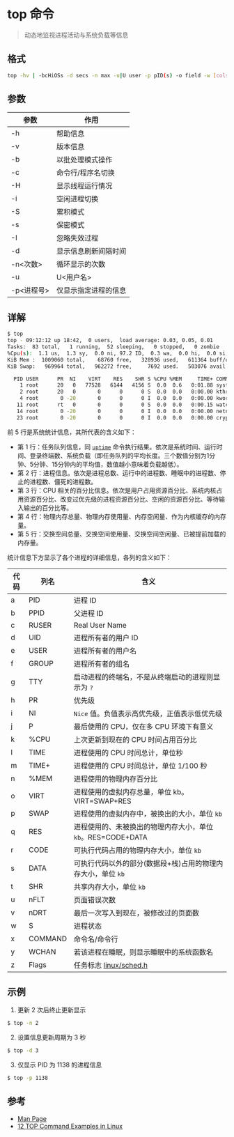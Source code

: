 # top 命令

> 动态地监视进程活动与系统负载等信息

## 格式

```bash
top -hv | -bcHiOSs -d secs -n max -u|U user -p pID(s) -o field -w [cols]
```

## 参数

| 参数 | 作用 |
| --------- | --------- |
| -h | 帮助信息 |
| -v | 版本信息 |
| -b | 以批处理模式操作 |
| -c | 命令行/程序名切换 |
| -H | 显示线程运行情况 |
| -i | 空闲进程切换 |
| -S | 累积模式 |
| -s | 保密模式 |
| -I | 忽略失效过程 |
| -d | 显示信息刷新间隔时间 |
| -n<次数> | 循环显示的次数 |
| -u|U<用户名> | 仅显示指定用户名所属进程的信息 |
| -p<进程号> | 仅显示指定进程的信息 |

## 详解

```bash
$ top
top - 09:12:12 up 18:42,  0 users,  load average: 0.03, 0.05, 0.01
Tasks:  83 total,   1 running,  52 sleeping,   0 stopped,   0 zombie
%Cpu(s):  1.1 us,  1.3 sy,  0.0 ni, 97.2 ID,  0.3 wa,  0.0 hi,  0.0 si,  0.0 st
KiB Mem :  1009060 total,    68760 free,   328936 used,   611364 buff/cache
KiB Swap:   969964 total,   962272 free,     7692 used.   503076 avail Mem 

  PID USER      PR  NI    VIRT    RES    SHR S %CPU %MEM     TIME+ COMMAND                      
    1 root      20   0   77528   6144   4156 S  0.0  0.6   0:01.88 systemd                 
    2 root      20   0       0      0      0 S  0.0  0.0   0:00.00 kthreadd                
    4 root       0 -20       0      0      0 I  0.0  0.0   0:00.00 kworker/0:0H                               
   11 root      rt   0       0      0      0 S  0.0  0.0   0:00.15 watchdog/0               
   14 root       0 -20       0      0      0 I  0.0  0.0   0:00.00 netns                             
   23 root       0 -20       0      0      0 I  0.0  0.0   0:00.00 crypto                      
```

前 5 行是系统统计信息，其所代表的含义如下：

- 第 1 行：任务队列信息，同 [`uptime`](uptime.md) 命令执行结果。依次是系统时间、运行时间、登录终端数、系统负载（即任务队列的平均长度。三个数值分别为1分钟、5分钟、15分钟内的平均值，数值越小意味着负载越低）。
- 第 2 行：进程信息。依次是进程总数、运行中的进程数、睡眠中的进程数、停止的进程数、僵死的进程数。
- 第 3 行：CPU 相关的百分比信息。依次是用户占用资源百分比、系统内核占用资源百分比、改变过优先级的进程资源百分比、空闲的资源百分比、等待输入输出的百分比等。
- 第 4 行：物理内存总量、物理内存使用量、内存空闲量、作为内核缓存的内存量。
- 第 5 行：交换空间总量、交换空间使用量、交换空间空闲量、已被提前加载的内存量。

统计信息下方显示了各个进程的详细信息，各列的含义如下：

| 代码 | 列名 | 含义 |
| --------- | --------- | --------- |
| a | PID | 进程 ID |
| b | PPID | 父进程 ID |
| c | RUSER | Real User Name |
| d | UID | 进程所有者的用户 ID |
| e | USER | 进程所有者的用户名 |
| f | GROUP | 进程所有者的组名 |
| g | TTY | 启动进程的终端名，不是从终端启动的进程则显示为 `?` |
| h | PR | 优先级 |
| i | NI | `Nice` 值。负值表示高优先级，正值表示低优先级 |
| j | P | 最后使用的 CPU，仅在多 CPU 环境下有意义 |
| k | %CPU | 上次更新到现在的 CPU 时间占用百分比 |
| l | TIME | 进程使用的 CPU 时间总计，单位秒 |
| m | TIME+ | 进程使用的 CPU 时间总计，单位 1/100 秒 |
| n | %MEM | 进程使用的物理内存百分比 |
| o | VIRT | 进程使用的虚拟内存总量，单位 kb。VIRT=SWAP+RES |
| p | SWAP | 进程使用的虚拟内存中，被换出的大小，单位 `kb` |
| q | RES | 进程使用的、未被换出的物理内存大小，单位 `kb`。RES=CODE+DATA |
| r | CODE | 可执行代码占用的物理内存大小，单位 `kb` |
| s | DATA | 可执行代码以外的部分(数据段+栈)占用的物理内存大小，单位 `kb` |
| t | SHR | 共享内存大小，单位 `kb` |
| u | nFLT | 页面错误次数 |
| v | nDRT | 最后一次写入到现在，被修改过的页面数 |
| w | S | 进程状态 |
| x | COMMAND | 命令名/命令行 |
| y | WCHAN | 若该进程在睡眠，则显示睡眠中的系统函数名 |
| z | Flags | 任务标志 [linux/sched.h](https://linux.die.net/include/linux/sched.h) |

## 示例

1. 更新 2 次后终止更新显示

```bash
$ top -n 2
```

2. 设置信息更新周期为 3 秒

```bash
$ top -d 3
```

3. 仅显示 PID 为 1138 的进程信息

```bash
$ top -p 1138
```

## 参考

- [Man Page](https://linux.die.net/man/1/top)
- [12 TOP Command Examples in Linux](https://www.tecmint.com/12-top-command-examples-in-linux/)
